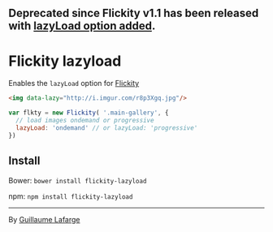 ## Deprecated since Flickity v1.1 has been released with [lazyLoad option added](http://flickity.metafizzy.co/options.html#lazyload).




# Flickity lazyload

Enables the `lazyLoad` option for [Flickity](http://flickity.metafizzy.co)

```html
<img data-lazy="http://i.imgur.com/r8p3Xgq.jpg"/>
```

``` js
var flkty = new Flickity( '.main-gallery', {
  // load images ondemand or progressive
  lazyLoad: 'ondemand' // or lazyLoad: 'progressive'
})
```

## Install

Bower: `bower install flickity-lazyload`

npm: `npm install flickity-lazyload`

---

By [Guillaume Lafarge](http://prys.me)
